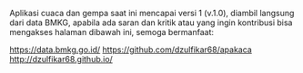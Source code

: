 Aplikasi cuaca dan gempa saat ini mencapai versi 1 (v.1.0), diambil langsung dari data BMKG, apabila ada saran dan kritik atau yang ingin kontribusi bisa mengakses halaman dibawah ini, semoga bermanfaat:

https://data.bmkg.go.id/
https://github.com/dzulfikar68/apakaca
http://dzulfikar68.github.io/
